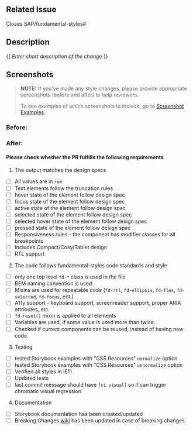 ## Related Issue
Closes SAP/fundamental-styles#

## Description
{{ _Enter short description of the change_ }}

## Screenshots
> **NOTE:** If you've made any style changes, please provide appropriate screenshots (before and after) to help reviewers.
>
> To see examples of which screenshots to include, go to [Screenshot Examples](https://github.com/SAP/fundamental-styles/wiki/Pull-Request-Screenshot-Examples).

### Before:


### After:

#### Please check whether the PR fulfills the following requirements

1. The output matches the design specs
- [ ] All values are in `rem`
- [ ] Text elements follow the truncation rules
- [ ] hover state of the element follow design spec
- [ ] focus state of the element follow design spec
- [ ] active state of the element follow design spec
- [ ] selected state of the element follow design spec
- [ ] selected hover state of the element follow design spec
- [ ] pressed state of the element follow design spec
- [ ] Responsiveness rules - the component has modifier classes for all breakpoints
- [ ] Includes Compact/Cosy/Tablet design
- [ ] RTL support
2. The code follows fundamental-styles code standards and style
- [ ] only one top level `fd-*` class is used in the file
- [ ] BEM naming convention is used
- [ ] Mixins are used for repeatable code (`fd-rtl`, `fd-ellipsis`, `fd-flex`, `fd-selected`, `fd-focus`, ect.)
- [ ] A11y support - keyboard support, screenreader support, proper ARIA attributes, etc.
- [ ] `fd-reset()` mixin is applied to all elements
- [ ] Variables are used, if some value is used more than twice.
- [ ] Checked if current components can be reused, instead of having new code.
3. Testing
- [ ] tested Storybook examples with "CSS Resources" `normalize` option 
- [ ] tested Storybook examples with "CSS Resources" `unnormalize` option 
- [ ] Verified all styles in IE11
- [ ] Updated tests
- [ ] last commit message should have `[ci visual]` so it can trigger chromatic visual regression
4. Documentation
- [ ] Storybook documentation has been created/updated
- [ ] Breaking Changes [wiki](https://github.com/SAP/fundamental-styles/wiki/Breaking-Changes) has been updated in case of breaking changes.
